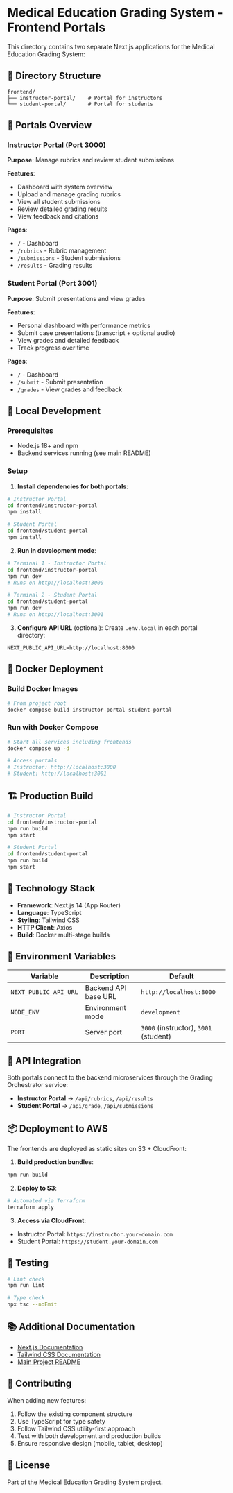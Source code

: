 # Medical Education Grading System - Frontend Portals

This directory contains two separate Next.js applications for the Medical Education Grading System:

## 📁 Directory Structure

```
frontend/
├── instructor-portal/    # Portal for instructors
└── student-portal/       # Portal for students
```

## 🎯 Portals Overview

### Instructor Portal (Port 3000)
**Purpose**: Manage rubrics and review student submissions

**Features**:
- Dashboard with system overview
- Upload and manage grading rubrics
- View all student submissions
- Review detailed grading results
- View feedback and citations

**Pages**:
- `/` - Dashboard
- `/rubrics` - Rubric management
- `/submissions` - Student submissions
- `/results` - Grading results

### Student Portal (Port 3001)
**Purpose**: Submit presentations and view grades

**Features**:
- Personal dashboard with performance metrics
- Submit case presentations (transcript + optional audio)
- View grades and detailed feedback
- Track progress over time

**Pages**:
- `/` - Dashboard
- `/submit` - Submit presentation
- `/grades` - View grades and feedback

## 🚀 Local Development

### Prerequisites
- Node.js 18+ and npm
- Backend services running (see main README)

### Setup

1. **Install dependencies for both portals**:
```bash
# Instructor Portal
cd frontend/instructor-portal
npm install

# Student Portal
cd frontend/student-portal
npm install
```

2. **Run in development mode**:
```bash
# Terminal 1 - Instructor Portal
cd frontend/instructor-portal
npm run dev
# Runs on http://localhost:3000

# Terminal 2 - Student Portal
cd frontend/student-portal
npm run dev
# Runs on http://localhost:3001
```

3. **Configure API URL** (optional):
Create `.env.local` in each portal directory:
```env
NEXT_PUBLIC_API_URL=http://localhost:8000
```

## 🐳 Docker Deployment

### Build Docker Images

```bash
# From project root
docker compose build instructor-portal student-portal
```

### Run with Docker Compose

```bash
# Start all services including frontends
docker compose up -d

# Access portals
# Instructor: http://localhost:3000
# Student: http://localhost:3001
```

## 🏗️ Production Build

```bash
# Instructor Portal
cd frontend/instructor-portal
npm run build
npm start

# Student Portal
cd frontend/student-portal
npm run build
npm start
```

## 🎨 Technology Stack

- **Framework**: Next.js 14 (App Router)
- **Language**: TypeScript
- **Styling**: Tailwind CSS
- **HTTP Client**: Axios
- **Build**: Docker multi-stage builds

## 📝 Environment Variables

| Variable | Description | Default |
|----------|-------------|---------|
| `NEXT_PUBLIC_API_URL` | Backend API base URL | `http://localhost:8000` |
| `NODE_ENV` | Environment mode | `development` |
| `PORT` | Server port | `3000` (instructor), `3001` (student) |

## 🔗 API Integration

Both portals connect to the backend microservices through the Grading Orchestrator service:

- **Instructor Portal** → `/api/rubrics`, `/api/results`
- **Student Portal** → `/api/grade`, `/api/submissions`

## 📦 Deployment to AWS

The frontends are deployed as static sites on S3 + CloudFront:

1. **Build production bundles**:
```bash
npm run build
```

2. **Deploy to S3**:
```bash
# Automated via Terraform
terraform apply
```

3. **Access via CloudFront**:
- Instructor Portal: `https://instructor.your-domain.com`
- Student Portal: `https://student.your-domain.com`

## 🧪 Testing

```bash
# Lint check
npm run lint

# Type check
npx tsc --noEmit
```

## 📚 Additional Documentation

- [Next.js Documentation](https://nextjs.org/docs)
- [Tailwind CSS Documentation](https://tailwindcss.com/docs)
- [Main Project README](../README.md)

## 🤝 Contributing

When adding new features:
1. Follow the existing component structure
2. Use TypeScript for type safety
3. Follow Tailwind CSS utility-first approach
4. Test with both development and production builds
5. Ensure responsive design (mobile, tablet, desktop)

## 📄 License

Part of the Medical Education Grading System project.

